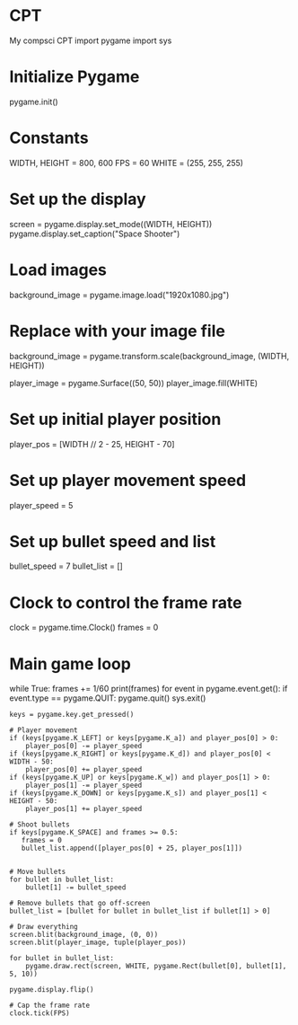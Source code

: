 # CPT
My compsci CPT
import pygame
import sys
# Initialize Pygame
pygame.init()

# Constants
WIDTH, HEIGHT = 800, 600
FPS = 60
WHITE = (255, 255, 255)

# Set up the display
screen = pygame.display.set_mode((WIDTH, HEIGHT))
pygame.display.set_caption("Space Shooter")

# Load images
background_image = pygame.image.load("1920x1080.jpg") 
# Replace with your image file
background_image = pygame.transform.scale(background_image, (WIDTH, HEIGHT))

player_image = pygame.Surface((50, 50))
player_image.fill(WHITE)

# Set up initial player position
player_pos = [WIDTH // 2 - 25, HEIGHT - 70]

# Set up player movement speed
player_speed = 5

# Set up bullet speed and list
bullet_speed = 7
bullet_list = []

# Clock to control the frame rate
clock = pygame.time.Clock()
frames = 0
# Main game loop
while True:
    frames += 1/60
    print(frames)
    for event in pygame.event.get():
        if event.type == pygame.QUIT:
            pygame.quit()
            sys.exit()

    keys = pygame.key.get_pressed()

    # Player movement
    if (keys[pygame.K_LEFT] or keys[pygame.K_a]) and player_pos[0] > 0:
        player_pos[0] -= player_speed
    if (keys[pygame.K_RIGHT] or keys[pygame.K_d]) and player_pos[0] < WIDTH - 50:
        player_pos[0] += player_speed
    if (keys[pygame.K_UP] or keys[pygame.K_w]) and player_pos[1] > 0:
        player_pos[1] -= player_speed
    if (keys[pygame.K_DOWN] or keys[pygame.K_s]) and player_pos[1] < HEIGHT - 50:
        player_pos[1] += player_speed

    # Shoot bullets
    if keys[pygame.K_SPACE] and frames >= 0.5:
       frames = 0
       bullet_list.append([player_pos[0] + 25, player_pos[1]])
          

    # Move bullets
    for bullet in bullet_list:
        bullet[1] -= bullet_speed

    # Remove bullets that go off-screen
    bullet_list = [bullet for bullet in bullet_list if bullet[1] > 0]

    # Draw everything
    screen.blit(background_image, (0, 0))
    screen.blit(player_image, tuple(player_pos))

    for bullet in bullet_list:
        pygame.draw.rect(screen, WHITE, pygame.Rect(bullet[0], bullet[1], 5, 10))

    pygame.display.flip()

    # Cap the frame rate
    clock.tick(FPS)
